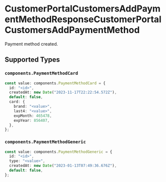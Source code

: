 # CustomerPortalCustomersAddPaymentMethodResponseCustomerPortalCustomersAddPaymentMethod

Payment method created.


## Supported Types

### `components.PaymentMethodCard`

```typescript
const value: components.PaymentMethodCard = {
  id: "<id>",
  createdAt: new Date("2023-11-17T22:22:54.572Z"),
  default: false,
  card: {
    brand: "<value>",
    last4: "<value>",
    expMonth: 465478,
    expYear: 856407,
  },
};
```

### `components.PaymentMethodGeneric`

```typescript
const value: components.PaymentMethodGeneric = {
  id: "<id>",
  type: "<value>",
  createdAt: new Date("2023-01-13T07:49:36.676Z"),
  default: false,
};
```


